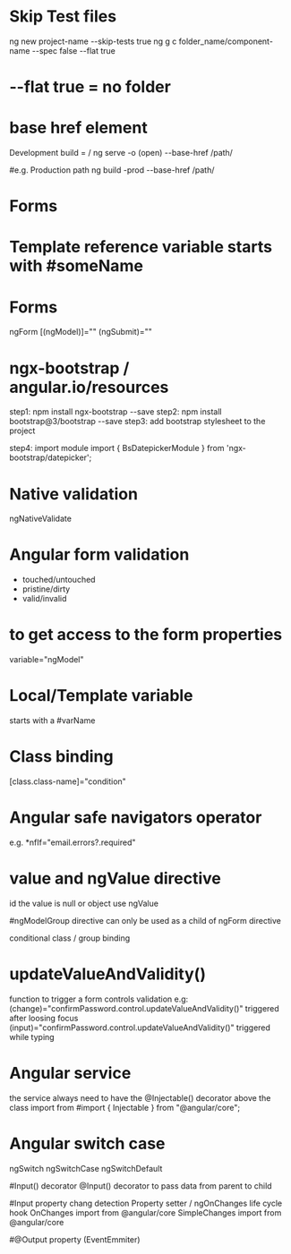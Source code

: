 # Skip Test files
ng new project-name --skip-tests true
ng g c folder_name/component-name --spec false --flat true
# --flat true = no folder 

# base href element 
Development build = /
ng serve -o (open) --base-href /path/

#e.g. Production path
ng build -prod --base-href /path/

# Forms
<!-- Template Driven forms  -->
<!-- Model Driven forms (reactive forms)  -->


# Template reference variable starts with #someName

# Forms
ngForm 
[(ngModel)]=""
(ngSubmit)=""

# ngx-bootstrap / angular.io/resources
step1: npm install ngx-bootstrap --save
step2: npm install bootstrap@3/bootstrap --save
step3: add bootstrap stylesheet to the project

step4: import module
import { BsDatepickerModule } from 'ngx-bootstrap/datepicker';

# Native validation
ngNativeValidate

# Angular form validation 
- touched/untouched 
- pristine/dirty
- valid/invalid 

# to get access to the form properties 
variable="ngModel" 

# Local/Template variable
starts with a #varName

# Class binding
[class.class-name]="condition"

# Angular safe navigators operator 
e.g. *nfIf="email.errors?.required"

# value and ngValue directive 
id the value is null or object use ngValue 

#ngModelGroup directive
can only be used as a child of ngForm directive

conditional class / group binding

# updateValueAndValidity() 
function to trigger a form controls validation
e.g:  (change)="confirmPassword.control.updateValueAndValidity()" triggered after loosing focus
      (input)="confirmPassword.control.updateValueAndValidity()" triggered while typing

# Angular service
the service always need to have the @Injectable() decorator above the class
import from 
#import { Injectable } from "@angular/core";

# Angular switch case
ngSwitch
ngSwitchCase
ngSwitchDefault

#Input() decorator
@Input() decorator to pass data from parent to child

#Input property chang detection
Property setter / ngOnChanges life cycle hook
OnChanges import from @angular/core 
SimpleChanges import from @angular/core

#@Output property (EventEmmiter)
